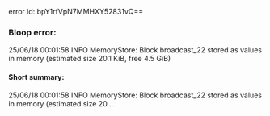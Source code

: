 error id: bpY1rfVpN7MMHXY52831vQ==
### Bloop error:

25/06/18 00:01:58 INFO MemoryStore: Block broadcast_22 stored as values in memory (estimated size 20.1 KiB, free 4.5 GiB)
#### Short summary: 

25/06/18 00:01:58 INFO MemoryStore: Block broadcast_22 stored as values in memory (estimated size 20...